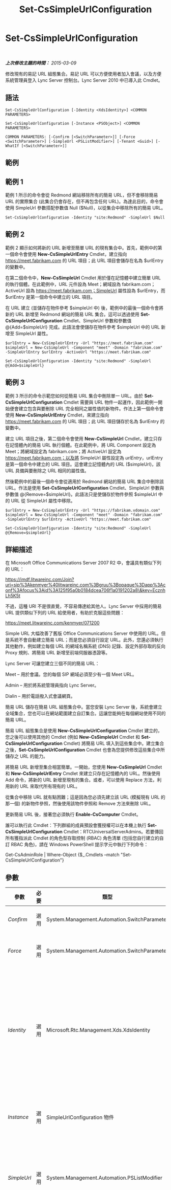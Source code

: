﻿---
title: Set-CsSimpleUrlConfiguration
TOCTitle: Set-CsSimpleUrlConfiguration
ms:assetid: f0334ae9-e6c1-4134-8749-af202169bb2a
ms:mtpsurl: https://technet.microsoft.com/zh-tw/library/Gg412991(v=OCS.15)
ms:contentKeyID: 49292747
ms.date: 08/24/2015
mtps_version: v=OCS.15
ms.translationtype: HT
---

# Set-CsSimpleUrlConfiguration

 

_**上次修改主題的時間：** 2015-03-09_

修改現有的易記 URL 組態集合。易記 URL 可以方便使用者加入會議，以及方便系統管理員登入 Lync Server 控制台。Lync Server 2010 中已導入此 Cmdlet。

## 語法

    Set-CsSimpleUrlConfiguration [-Identity <XdsIdentity>] <COMMON PARAMETERS>

    Set-CsSimpleUrlConfiguration [-Instance <PSObject>] <COMMON PARAMETERS>

    COMMON PARAMETERS: [-Confirm [<SwitchParameter>]] [-Force <SwitchParameter>] [-SimpleUrl <PSListModifier>] [-Tenant <Guid>] [-WhatIf [<SwitchParameter>]]

## 範例

## 範例 1

範例 1 所示的命令會從 Redmond 網站移除所有的簡易 URL，但不會移除簡易 URL 的實際集合 (此集合仍會存在，但不再包含任何 URL)。為達此目的，命令會使用 SimpleUrl 參數搭配參數值 Null ($Null)，以從集合中移除所有的簡易 URL。

    Set-CsSimpleUrlConfiguration -Identity "site:Redmond" -SimpleUrl $Null

## 範例 2

範例 2 顯示如何將新的 URL 新增至簡單 URL 的現有集合中。首先，範例中的第一個命令會使用 **New-CsSimpleUrlEntry** Cmdlet，建立指向 https://meet.fabrikam.com 的 URL 項目；此 URL 項目會儲存在名為 $urlEntry 的變數中。

在第二個命令中，**New-CsSimpleUrl** Cmdlet 用於僅在記憶體中建立簡單 URL 的執行個體。在此範例中，URL 元件設為 Meet；網域設為 fabrikam.com；ActiveUrl 設為 https://meet.fabrikam.com；SimpleUrl 屬性設為 $urlEntry，而 $urlEntry 是第一個命令中建立的 URL 項目。

在 URL 建立 (並儲存在物件參考 $simpleUrl 中) 後，範例中的最後一個命令會將新的 URL 新增至 Redmond 網站的簡易 URL 集合。這可以透過使用 **Set-CsSimpleUrlConfiguration** Cmdlet、SimpleUrl 參數和參數值 @{Add=$simpleUrl} 完成。此語法會使儲存在物件參考 $simpleUrl 中的 URL 新增至 SimpleUrl 屬性。

    $urlEntry = New-CsSimpleUrlEntry -Url "https://meet.fabrikam.com"
    $simpleUrl = New-CsSimpleUrl -Component "meet" -Domain "fabrikam.com" -SimpleUrlEntry $urlEntry -ActiveUrl "https://meet.fabrikam.com"
    
    Set-CsSimpleUrlConfiguration -Identity "site:Redmond" -SimpleUrl @{Add=$simpleUrl}

## 範例 3

範例 3 所示的命令示範您如何從簡易 URL 集合中刪除單一 URL。由於 **Set-CsSimpleUrlConfiguration** Cmdlet 需要與 URL 物件一起運作，因此範例一開始便會建立包含與要刪除 URL 完全相同之屬性值的新物件。作法上第一個命令會使用 **New-CsSimpleUrlEntry** Cmdlet，來建立指向 https://meet.fabrikam.com 的 URL 項目；此 URL 項目儲存於名為 $urlEntry 的變數中。

建立 URL 項目之後，第二個命令會使用 **New-CsSimpleUrl** Cmdlet，建立只存在記憶體內的簡易 URL 執行個體。在此範例中，將 URL Component 設定為 Meet；將網域設定為 fabrikam.com；將 ActiveUrl 設定為 https://meet.fabrikam.com；以及將 SimpleUrl 屬性設定為 $urlEntry，$urlEntry 是第一個命令中建立的 URL 項目。這會建立記憶體內的 URL ($simpleUrl)，該 URL 具備與要刪除之 URL 相同的屬性值。

然後範例中的最後一個命令會從適用於 Redmond 網站的簡易 URL 集合中刪除該 URL。作法是使用 **Set-CsSimpleUrlConfiguration** Cmdlet、SimpleUrl 參數與參數值 @{Remove=$simpleUrl}。此語法只是使儲存於物件參照 $simpleUrl 中的 URL 從 SimpleUrl 屬性中移除。

    $urlEntry = New-CsSimpleUrlEntry -Url "https://fabrikam.vdomain.com"
    $simpleUrl = New-CsSimpleUrl -Component "meet" -Domain "fabrikam.com" -SimpleUrlEntry $urlEntry -ActiveUrl "https://meet.fabrikam.com"
    
    Set-CsSimpleUrlConfiguration -Identity "site:Redmond" -SimpleUrl @{Remove=$simpleUrl}

## 詳細描述

在 Microsoft Office Communications Server 2007 R2 中，會議具有類似下列的 URL：

https://imdf.litwareinc.com/Join?uri=sip%3Akenmyer%40litwareinc.com%3Bgruu%3Bopaque%3Dapp%3Aconf%3Afocus%3Aid%3A125f95a0b0184dcea706f1a0191202a8\&key=EcznhLh5K5t

不過，這種 URl 不是很直覺，不容易傳達給其他人。Lync Server 中採用的簡易 URL 提供類似下列的 URL 給使用者，有助於克服這些問題：

https://meet.litwareinc.com/kenmyer/071200

Simple URL 大幅改善了舊版 Office Communications Server 中使用的 URL。但是系統不會自動建立簡易 URL；而是您必須自行設定 URL。此外，您還必須執行其他動作，例如建立每個 URL 的網域名稱系統 (DNS) 記錄、設定外部存取的反向 Proxy 規則、將簡易 URL 新增至前端伺服器憑證等。

Lync Server 可讓您建立三個不同的簡易 URL：

Meet – 用於會議。您的每個 SIP 網域必須至少有一個 Meet URL。

Admin – 用於將系統管理員指向 Lync Server。

Dialin – 用於電話撥入式會議網頁。

簡易 URL 儲存在簡易 URL 組態集合中。當您安裝 Lync Server 後，系統會建立全域集合，您也可以在網站範圍建立自訂集合。這讓您能夠在每個網站使用不同的簡易 URL。

簡易 URL 組態集合是使用 **New-CsSimpleUrlConfiguration** Cmdlet 建立的，您之後可以使用其他的 Cmdlet (例如 **New-CsSimpleUrl** Cmdlet 和 **Set-CsSimpleUrlConfiguration** Cmdlet) 將簡易 URL 填入到這些集合中。建立集合之後，**Set-CsSimpleUrlConfiguration** Cmdlet 也會為您提供修改這些集合中所儲存之 URL 的能力。

將簡易 URL 新增至集合相當簡單。一開始，您使用 **New-CsSimpleUrl** Cmdlet 和 **New-CsSimpleUrlEntry** Cmdlet 來建立只存在記憶體內的 URL。然後使用 Add 命令，將新的 URL 新增至現有的集合。或者，可以使用 Replace 方法，利用新的 URL 來取代所有現有的 URL。

從集合中移除 URL 就有點困難；這是因為您必須先建立該 URL (模擬現有 URL 的那一個) 的新物件參照，然後使用該物件參照和 Remove 方法來刪除 URL。

更新簡易 URL 後，接著您必須執行 **Enable-CsComputer** Cmdlet。

誰可以執行此 Cmdlet：下列群組的成員預設會獲授權可以在本機上執行 **Set-CsSimpleUrlConfiguration** Cmdlet：RTCUniversalServerAdmins。若要傳回所有獲指派此 Cmdlet 的角色型存取控制 (RBAC) 角色清單 (包括您自行建立的自訂 RBAC 角色)，請在 Windows PowerShell 提示字元中執行下列命令：

Get-CsAdminRole | Where-Object {$\_.Cmdlets –match "Set-CsSimpleUrlConfiguration"}

## 參數


<table>
<colgroup>
<col style="width: 25%" />
<col style="width: 25%" />
<col style="width: 25%" />
<col style="width: 25%" />
</colgroup>
<thead>
<tr class="header">
<th>參數</th>
<th>必要</th>
<th>類型</th>
<th>說明</th>
</tr>
</thead>
<tbody>
<tr class="odd">
<td><p><em>Confirm</em></p></td>
<td><p>選用</p></td>
<td><p>System.Management.Automation.SwitchParameter</p></td>
<td><p>在執行命令前先提示確認。</p></td>
</tr>
<tr class="even">
<td><p><em>Force</em></p></td>
<td><p>選用</p></td>
<td><p>System.Management.Automation.SwitchParameter</p></td>
<td><p>隱藏執行命令時可能發生的非嚴重錯誤訊息。</p></td>
</tr>
<tr class="odd">
<td><p><em>Identity</em></p></td>
<td><p>選用</p></td>
<td><p>Microsoft.Rtc.Management.Xds.XdsIdentity</p></td>
<td><p>要修改之簡易 URL 集合的唯一識別碼。若要修改全域集合，請使用下列語法：-Identity global。若要從網站範圍修改集合，請使用類似下列的語法：-Identity &quot;site:Redmond.&quot;</p>
<p>若未指定此參數，將會修改全域集合。</p></td>
</tr>
<tr class="even">
<td><p><em>Instance</em></p></td>
<td><p>選用</p></td>
<td><p>SimpleUrlConfiguration 物件</p></td>
<td><p>允許您將物件參考傳遞給 Cmdlet，而非設定個別的參數值。</p></td>
</tr>
<tr class="odd">
<td><p><em>SimpleUrl</em></p></td>
<td><p>選用</p></td>
<td><p>System.Management.Automation.PSListModifier</p></td>
<td><p>針對此集合設定的簡易 URL。必須使用 <strong>New-SimpleUrl</strong> Cmdlet 和 <strong>New-SimpleUrlEntry</strong> Cmdlet 建立這些 URL。</p></td>
</tr>
<tr class="even">
<td><p><em>Tenant</em></p></td>
<td><p>選用</p></td>
<td><p>System.Guid</p></td>
<td><p>要修改簡易 URL 組態設定之 商務用 Skype Online 租用戶帳戶的全域唯一識別碼 (GUID)。例如：</p>
<p>–Tenant &quot;38aad667-af54-4397-aaa7-e94c79ec2308&quot;</p>
<p>您可以執行下列命令傳回每個租用戶的租用戶識別碼：</p>
<p>Get-CsTenant | Select-Object DisplayName, TenantID</p></td>
</tr>
<tr class="odd">
<td><p><em>WhatIf</em></p></td>
<td><p>選用</p></td>
<td><p>System.Management.Automation.SwitchParameter</p></td>
<td><p>說明執行命令時若不實際執行命令的後果。</p></td>
</tr>
</tbody>
</table>


## 輸入類型

Microsoft.Rtc.Management.WritableConfig.Settings.SimpleUrl.SimpleUrlConfiguration 物件。**Set-CsSimpleUrlConfiguration** Cmdlet 會接受簡單 URL 組態物件的管線傳送執行個體。

## 傳回類型

無。

## 請參閱

#### 其他資源

[Get-CsSimpleUrlConfiguration](get-cssimpleurlconfiguration.md)  
[New-CsSimpleUrl](new-cssimpleurl.md)  
[New-CsSimpleUrlConfiguration](new-cssimpleurlconfiguration.md)  
[New-CsSimpleUrlEntry](new-cssimpleurlentry.md)  
[Remove-CsSimpleUrlConfiguration](remove-cssimpleurlconfiguration.md)


